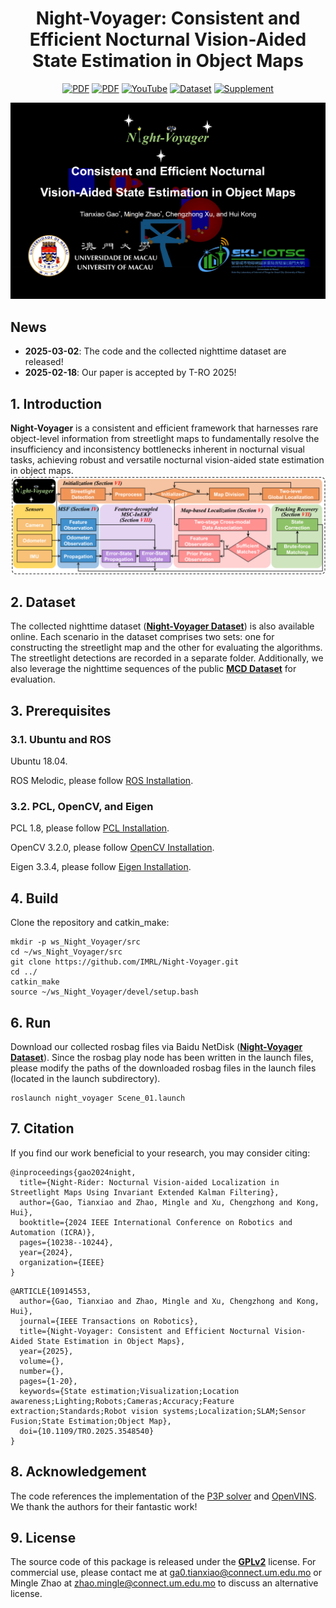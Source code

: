 <div align="center">
  
# Night-Voyager: Consistent and Efficient Nocturnal Vision-Aided State Estimation in Object Maps

<a href="https://ieeexplore.ieee.org/document/10914553"><img src='https://img.shields.io/badge/PDF-IEEE%20Xplore-purple' alt='PDF'></a>
<a href="https://arxiv.org/abs/2502.20054"><img src='https://img.shields.io/badge/PDF-Arxiv-brightgreen' alt='PDF'></a>
<a href="https://www.youtube.com/watch?v=x7XtC_ALz80"><img src='https://img.shields.io/badge/Video-Youtube-blue' alt='YouTube'></a>
<a href="https://pan.baidu.com/s/1vgTCHH3kppxkb1PW5Y8vNg?pwd=r2v4"><img src='https://img.shields.io/badge/Dataset-red' alt='Dataset'></a>
<a href="https://github.com/IMRL/Night-Voyager/tree/main/supp"><img src='https://img.shields.io/badge/Supplement-pink' alt='Supplement'></a>

</div>

[![Night-Voyager: Consistent and Efficient Nocturnal Vision-Aided State Estimation in Object Maps](cover.png)](https://youtu.be/x7XtC_ALz80 "Night-Voyager: Consistent and Efficient Nocturnal Vision-Aided State Estimation in Object Maps")

## News
- **2025-03-02**: The code and the collected nighttime dataset are released!
- **2025-02-18**: Our paper is accepted by T-RO 2025!

## 1. Introduction
**Night-Voyager** is a consistent and efficient framework that harnesses rare object-level information from streetlight maps to fundamentally resolve the insufficiency and inconsistency bottlenecks inherent in nocturnal visual tasks, achieving robust and versatile nocturnal vision-aided state estimation in object maps.
![](./img/System_Framework.png)

## 2. Dataset
The collected nighttime dataset ([**Night-Voyager Dataset**](https://pan.baidu.com/s/1vgTCHH3kppxkb1PW5Y8vNg?pwd=r2v4)) is also available online. Each scenario in the dataset comprises two sets: one for constructing the streetlight map and the other for evaluating the algorithms. The streetlight detections are recorded in a separate folder. Additionally, we also leverage the nighttime sequences of the public [**MCD Dataset**](https://mcdviral.github.io/) for evaluation.

## 3. Prerequisites
### 3.1. Ubuntu and ROS
Ubuntu 18.04.

ROS Melodic, please follow [ROS Installation](http://wiki.ros.org/ROS/Installation).

### 3.2. PCL, OpenCV, and Eigen
PCL 1.8, please follow [PCL Installation](https://pointclouds.org/downloads/).

OpenCV 3.2.0, please follow [OpenCV Installation](http://opencv.org/).

Eigen 3.3.4, please follow [Eigen Installation](http://eigen.tuxfamily.org/index.php?title=Main_Page).

## 4. Build
Clone the repository and catkin_make:
```
mkdir -p ws_Night_Voyager/src
cd ~/ws_Night_Voyager/src
git clone https://github.com/IMRL/Night-Voyager.git
cd ../
catkin_make
source ~/ws_Night_Voyager/devel/setup.bash
```

## 6. Run
Download our collected rosbag files via Baidu NetDisk ([**Night-Voyager Dataset**](https://pan.baidu.com/s/1vgTCHH3kppxkb1PW5Y8vNg?pwd=r2v4)). Since the rosbag play node has been written in the launch files, please modify the paths of the downloaded rosbag files in the launch files (located in the launch subdirectory).
```
roslaunch night_voyager Scene_01.launch
```

## 7. Citation
If you find our work beneficial to your research, you may consider citing:

```
@inproceedings{gao2024night,
  title={Night-Rider: Nocturnal Vision-aided Localization in Streetlight Maps Using Invariant Extended Kalman Filtering},
  author={Gao, Tianxiao and Zhao, Mingle and Xu, Chengzhong and Kong, Hui},
  booktitle={2024 IEEE International Conference on Robotics and Automation (ICRA)},
  pages={10238--10244},
  year={2024},
  organization={IEEE}
}
```
```
@ARTICLE{10914553,
  author={Gao, Tianxiao and Zhao, Mingle and Xu, Chengzhong and Kong, Hui},
  journal={IEEE Transactions on Robotics}, 
  title={Night-Voyager: Consistent and Efficient Nocturnal Vision-Aided State Estimation in Object Maps}, 
  year={2025},
  volume={},
  number={},
  pages={1-20},
  keywords={State estimation;Visualization;Location awareness;Lighting;Robots;Cameras;Accuracy;Feature extraction;Standards;Robot vision systems;Localization;SLAM;Sensor Fusion;State Estimation;Object Map},
  doi={10.1109/TRO.2025.3548540}
}
```
## 8. Acknowledgement
The code references the implementation of the [P3P solver](https://github.com/yaqding/P3P?tab=readme-ov-file) and [OpenVINS](https://github.com/username/project). We thank the authors for their fantastic work!

## 9. License
The source code of this package is released under the [**GPLv2**](http://www.gnu.org/licenses/) license. For commercial use, please contact me at <ga0.tianxiao@connect.um.edu.mo> or Mingle Zhao at <zhao.mingle@connect.um.edu.mo> to discuss an alternative license.
